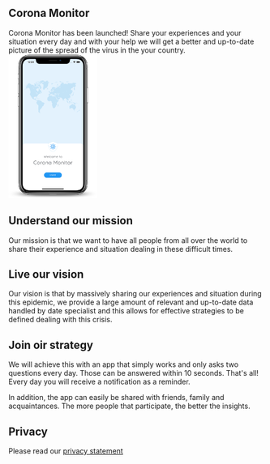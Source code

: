## Corona Monitor

Corona Monitor has been launched! Share your experiences and your situation every day and with your help we will get a better and up-to-date picture of the spread of the virus in the your country.
<img class="project-name" src="/en/phone.png" width="175px" />

## Understand our mission

Our mission is that we want to have all people from all over the world to share their experience and situation dealing in these difficult times.

## Live our vision

Our vision is that by massively sharing our experiences and situation during this epidemic, we provide a large amount of relevant and up-to-date data handled by date specialist and this allows for effective strategies to be defined dealing with this crisis.

## Join oir strategy

We will achieve this with an app that simply works and only asks two questions every day. Those can be answered within 10 seconds. That's all! Every day you will receive a notification as a reminder.

In addition, the app can easily be shared with friends, family and acquaintances. The more people that participate, the better the insights.

## Privacy

Please read our [privacy statement](/en/privacyverklaring)
